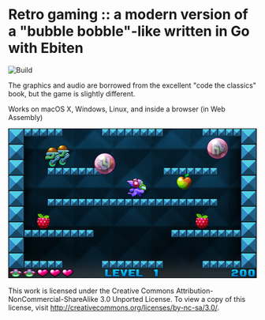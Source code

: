 # Retro gaming :: a modern version of a "bubble bobble"-like written in Go with Ebiten

![Build](https://github.com/creativeprojects/cavern/workflows/Build/badge.svg)

The graphics and audio are borrowed from the excellent "code the classics" book, but the game is slightly different.

Works on macOS X, Windows, Linux, and inside a browser (in Web Assembly)

![screenshot](https://github.com/creativeprojects/cavern/raw/master/screenshot1.png)

This work is licensed under the Creative Commons Attribution-NonCommercial-ShareAlike 3.0 Unported License. To view a copy of this license, visit http://creativecommons.org/licenses/by-nc-sa/3.0/.
